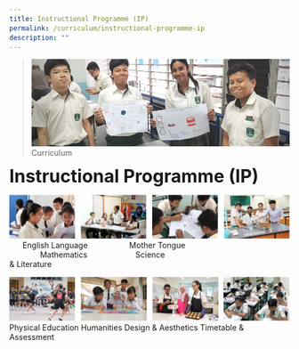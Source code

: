```yaml
---
title: Instructional Programme (IP)
permalink: /curriculum/instructional-programme-ip
description: ""
---
```

>![](/images/Curriculum/Curriculum.jpg)
>Curriculum

**<font size=6>Instructional Programme (IP)</font>**

![](/images/Curriculum/Subjects%201.png)
&nbsp;&nbsp;&nbsp;&nbsp;&nbsp;&nbsp;English Language&nbsp;&nbsp;&nbsp;&nbsp;&nbsp;&nbsp;&nbsp;&nbsp;&nbsp;&nbsp;&nbsp;&nbsp;&nbsp;&nbsp;&nbsp;&nbsp;&nbsp;&nbsp;&nbsp;Mother Tongue &nbsp;&nbsp;&nbsp;&nbsp;&nbsp;&nbsp;&nbsp;&nbsp;&nbsp;&nbsp;&nbsp;&nbsp;&nbsp;&nbsp;Mathematics&nbsp;&nbsp;&nbsp;&nbsp;&nbsp;&nbsp;&nbsp;&nbsp;&nbsp;&nbsp;&nbsp;&nbsp;&nbsp;&nbsp;&nbsp;&nbsp;&nbsp;&nbsp;&nbsp;&nbsp;&nbsp;&nbsp;Science<br>& Literature

![](/images/Curriculum/Subjects%202.png)
Physical Education  Humanities  Design & Aesthetics  Timetable & Assessment